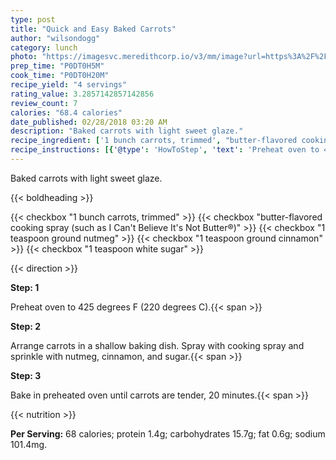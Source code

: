 ```yaml
---
type: post
title: "Quick and Easy Baked Carrots"
author: "wilsondogg"
category: lunch
photo: "https://imagesvc.meredithcorp.io/v3/mm/image?url=https%3A%2F%2Fimages.media-allrecipes.com%2Fuserphotos%2F1363828.jpg"
prep_time: "P0DT0H5M"
cook_time: "P0DT0H20M"
recipe_yield: "4 servings"
rating_value: 3.2857142857142856
review_count: 7
calories: "68.4 calories"
date_published: 02/28/2018 03:20 AM
description: "Baked carrots with light sweet glaze."
recipe_ingredient: ['1 bunch carrots, trimmed', "butter-flavored cooking spray (such as I Can't Believe It's Not Butter®)", '1 teaspoon ground nutmeg', '1 teaspoon ground cinnamon', '1 teaspoon white sugar']
recipe_instructions: [{'@type': 'HowToStep', 'text': 'Preheat oven to 425 degrees F (220 degrees C).\n'}, {'@type': 'HowToStep', 'text': 'Arrange carrots in a shallow baking dish. Spray with cooking spray and sprinkle with nutmeg, cinnamon, and sugar.\n'}, {'@type': 'HowToStep', 'text': 'Bake in preheated oven until carrots are tender, 20 minutes.\n'}]
---
```


Baked carrots with light sweet glaze. 

{{< boldheading >}}

{{< checkbox "1 bunch carrots, trimmed" >}}
{{< checkbox "butter-flavored cooking spray (such as I Can't Believe It's Not Butter®)" >}}
{{< checkbox "1 teaspoon ground nutmeg" >}}
{{< checkbox "1 teaspoon ground cinnamon" >}}
{{< checkbox "1 teaspoon white sugar" >}}


{{< direction >}}

**Step: 1**

Preheat oven to 425 degrees F (220 degrees C).{{< span >}}

**Step: 2**

Arrange carrots in a shallow baking dish. Spray with cooking spray and sprinkle with nutmeg, cinnamon, and sugar.{{< span >}}

**Step: 3**

Bake in preheated oven until carrots are tender, 20 minutes.{{< span >}}

{{< nutrition >}}

**Per Serving:** 68 calories; protein 1.4g; carbohydrates 15.7g; fat 0.6g; sodium 101.4mg.